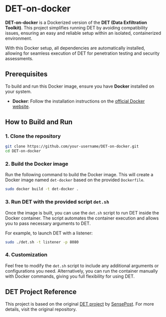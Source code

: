 # DET-on-docker

**DET-on-docker** is a Dockerized version of the **DET (Data Exfiltration Toolkit)**. This project simplifies running DET by avoiding compatibility issues, ensuring an easy and reliable setup within an isolated, containerized environment.

With this Docker setup, all dependencies are automatically installed, allowing for seamless execution of DET for penetration testing and security assessments.

## Prerequisites

To build and run this Docker image, ensure you have **Docker** installed on your system.

- **Docker**: Follow the installation instructions on the [official Docker website](https://docs.docker.com/get-docker/).

## How to Build and Run

### 1. Clone the repository

```bash
git clone https://github.com/your-username/DET-on-docker.git
cd DET-on-docker
```

### 2. Build the Docker image

Run the following command to build the Docker image. This will create a Docker image named `det-docker` based on the provided `Dockerfile`.

```bash
sudo docker build -t det-docker .
```

### 3. Run DET with the provided script `det.sh`

Once the image is built, you can use the `det.sh` script to run DET inside the Docker container. The script automates the container execution and allows you to pass necessary arguments to DET.

For example, to launch DET with a listener:

```bash
sudo ./det.sh -t listener -p 8080
```

### 4. Customization

Feel free to modify the `det.sh` script to include any additional arguments or configurations you need. Alternatively, you can run the container manually with Docker commands, giving you full flexibility for using DET.

## DET Project Reference

This project is based on the original [DET project](https://github.com/sensepost/DET) by [SensePost](https://github.com/sensepost). For more details, visit the original repository.

